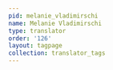 ```yaml
---
pid: melanie_vladimirschi
name: Melanie Vladimirschi
type: translator
order: '126'
layout: tagpage
collection: translator_tags
---
```

